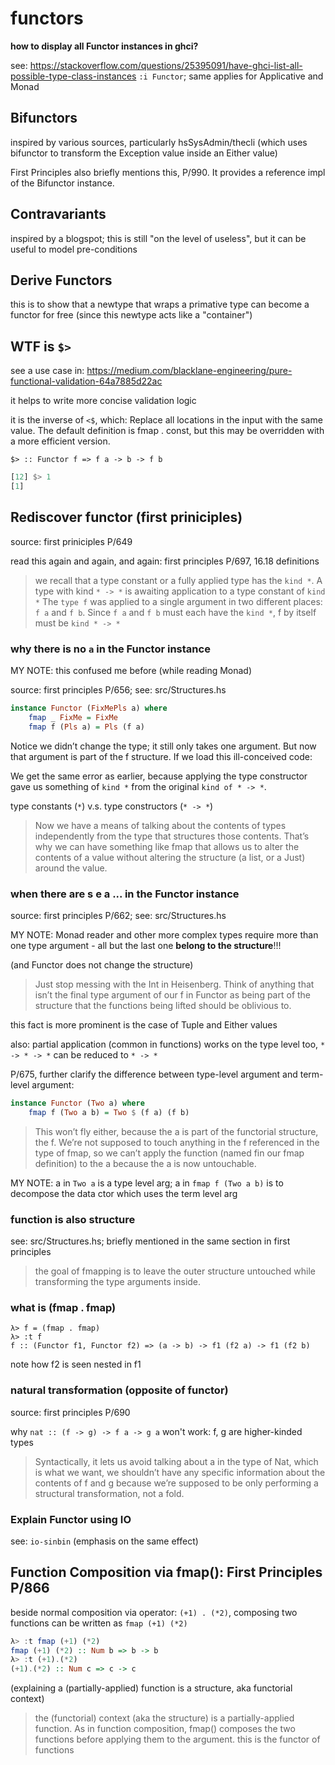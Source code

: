 # functors

**how to display all Functor instances in ghci?**

see: <https://stackoverflow.com/questions/25395091/have-ghci-list-all-possible-type-class-instances>
`:i Functor`; same applies for Applicative and Monad

## Bifunctors

inspired by various sources, particularly hsSysAdmin/thecli (which uses
bifunctor to transform the Exception value inside an Either value)

First Principles also briefly mentions this, P/990. It provides a reference impl of the Bifunctor instance.

## Contravariants

inspired by a blogspot; this is still "on the level of useless",
but it can be useful to model pre-conditions

## Derive Functors

this is to show that a newtype that wraps a primative type can become
a functor for free (since this newtype acts like a "container")

## WTF is `$>`

see a use case in: <https://medium.com/blacklane-engineering/pure-functional-validation-64a7885d22ac>

it helps to write more concise validation logic

it is the inverse of `<$`, which:
Replace all locations in the input with the same value. The default definition is fmap . const, but this may be overridden with a more efficient version.

`$> :: Functor f => f a -> b -> f b`

```haskell
[12] $> 1
[1]
```

## Rediscover functor (first priniciples)

source: first priniciples P/649

read this again and again, and again: first principles P/697, 16.18 definitions

> we recall that a type constant or a fully applied type has the `kind *`.
> A type with kind `* -> *` is awaiting application to a type constant of `kind *`
> The `type f` was applied to a single argument in two different places: `f a`
> and `f b`. Since `f a` and `f b` must each have the `kind *`, f by itself must be `kind * -> *`

### why there is no `a` in the Functor instance

MY NOTE: this confused me before (while reading Monad)

source: first principles P/656; see: src/Structures.hs

```haskell
instance Functor (FixMePls a) where
    fmap _ FixMe = FixMe
    fmap f (Pls a) = Pls (f a)
```

Notice we didn’t change the type; it still only takes one argument. But now that argument is part of the f structure. If we load this ill-conceived code:

We get the same error as earlier, because applying the type constructor gave us something of `kind *` from the original `kind of * -> *`.

type constants (`*`) v.s. type constructors (`* -> *`)

> Now we have a means of talking about the contents of types independently from the type that structures those contents. That’s why we can have something like fmap that allows us to alter the contents of a value without altering the structure (a list, or a Just) around the value.

### when there are s e a ... in the Functor instance

source: first principles P/662; see: src/Structures.hs

MY NOTE: Monad reader and other more complex types require more than
one type argument - all but the last one **belong to the structure**!!!

(and Functor does not change the structure)

> Just stop messing with the Int in Heisenberg. Think of anything that isn’t the final type argument of our f in Functor as being part of the structure that the functions being lifted should be oblivious to.

this fact is more prominent is the case of Tuple and Either values

also: partial application (common in functions) works on the type level too,
`* -> * -> *` can be reduced to `* -> *`

P/675, further clarify the difference between type-level argument and
term-level argument:

```haskell
instance Functor (Two a) where
    fmap f (Two a b) = Two $ (f a) (f b)
```

> This won’t fly either, because the a is part of the functorial structure, the f. We’re not supposed to touch anything in the f referenced in the type of fmap, so we can’t apply the function (named fin our fmap definition) to the a because the a is now untouchable.

MY NOTE: a in `Two a` is a type level arg; a in `fmap f (Two a b)` is to
decompose the data ctor which uses the term level arg

### function is also structure

see: src/Structures.hs; briefly mentioned in the same section in
first principles

> the goal of fmapping is to leave the outer structure untouched while transforming the type arguments inside.

### what is (fmap . fmap)

```text
λ> f = (fmap . fmap)
λ> :t f
f :: (Functor f1, Functor f2) => (a -> b) -> f1 (f2 a) -> f1 (f2 b)
```

note how f2 is seen nested in f1

### natural transformation (opposite of functor)

source: first principles P/690

why `nat :: (f -> g) -> f a -> g a` won't work: f, g are higher-kinded
types

> Syntactically, it lets us avoid talking about a in the type of Nat, which is what we want, we shouldn’t have any specific information about the contents of f and g because we’re supposed to be only performing a structural transformation, not a fold.

### Explain Functor using IO

see: `io-sinbin` (emphasis on the same effect)

## Function Composition via fmap(): First Principles P/866

beside normal composition via operator: `(+1) . (*2)`, composing
two functions can be written as `fmap (+1) (*2)`

```haskell
λ> :t fmap (+1) (*2)
fmap (+1) (*2) :: Num b => b -> b
λ> :t (+1).(*2)
(+1).(*2) :: Num c => c -> c
```

(explaining a (partially-applied) function is a structure, aka functorial
context)

> the (functorial) context (aka the structure) is a partially-applied
> function. As in function composition, fmap() composes the two
> functions before applying them to the argument.
> this is the functor of functions
